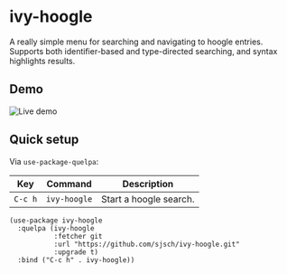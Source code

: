 # ivy-hoogle

A really simple menu for searching and navigating to hoogle entries.
Supports both identifier-based and type-directed searching, and syntax
highlights results.

## Demo

![Live demo](https://user-images.githubusercontent.com/33556084/53057283-9bb13780-3463-11e9-8d06-c7337d34ed86.gif)

## Quick setup

Via `use-package-quelpa`:

| Key | Command | Description |
| --- | --- | --- |
| `C-c h` | `ivy-hoogle` | Start a hoogle search. |

```elisp
(use-package ivy-hoogle
  :quelpa (ivy-hoogle
           :fetcher git
           :url "https://github.com/sjsch/ivy-hoogle.git"
           :upgrade t)
  :bind ("C-c h" . ivy-hoogle))
```
